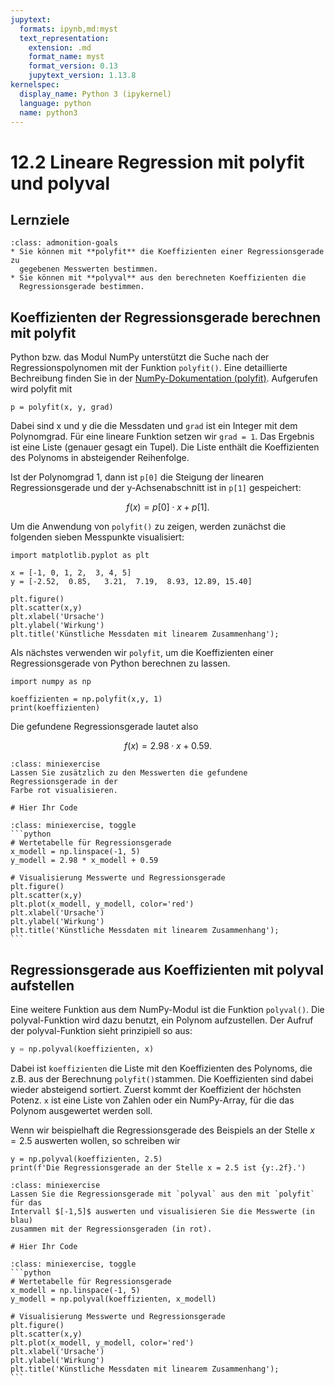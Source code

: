 ```yaml
---
jupytext:
  formats: ipynb,md:myst
  text_representation:
    extension: .md
    format_name: myst
    format_version: 0.13
    jupytext_version: 1.13.8
kernelspec:
  display_name: Python 3 (ipykernel)
  language: python
  name: python3
---
```


# 12.2 Lineare Regression mit polyfit und polyval

## Lernziele

```{admonition} Lernziele
:class: admonition-goals
* Sie können mit **polyfit** die Koeffizienten einer Regressionsgerade zu
  gegebenen Messwerten bestimmen.
* Sie können mit **polyval** aus den berechneten Koeffizienten die
  Regressionsgerade bestimmen.
```

## Koeffizienten der Regressionsgerade berechnen mit polyfit

Python bzw. das Modul NumPy unterstützt die Suche nach der Regressionspolynomen
mit der Funktion `polyfit()`. Eine detaillierte Bechreibung finden Sie ìn der
[NumPy-Dokumentation
(polyfit)](https://numpy.org/doc/stable/reference/generated/numpy.polynomial.polynomial.polyfit.html).
Aufgerufen wird polyfit mit

`p = polyfit(x, y, grad)`

Dabei sind x und y die die Messdaten und `grad` ist ein Integer mit dem
Polynomgrad. Für eine lineare Funktion setzen wir `grad = 1`. Das Ergebnis ist
eine Liste (genauer gesagt ein Tupel). Die Liste enthält die Koeffizienten des
Polynoms in absteigender Reihenfolge.

Ist der Polynomgrad 1, dann ist `p[0]` die Steigung der linearen
Regressionsgerade und der y-Achsenabschnitt ist in `p[1]` gespeichert:

$$f(x) = p[0] \cdot x + p[1].$$

Um die Anwendung von `polyfit()` zu zeigen, werden zunächst die folgenden sieben
Messpunkte visualisiert:

```{code-cell} ipython3
import matplotlib.pyplot as plt

x = [-1, 0, 1, 2,  3, 4, 5]
y = [-2.52,  0.85,   3.21,  7.19,  8.93, 12.89, 15.40]

plt.figure()
plt.scatter(x,y)
plt.xlabel('Ursache')
plt.ylabel('Wirkung')
plt.title('Künstliche Messdaten mit linearem Zusammenhang');
```

Als nächstes verwenden wir `polyfit`, um die Koeffizienten einer
Regressionsgerade von Python berechnen zu lassen.

```{code-cell} ipython3
import numpy as np

koeffizienten = np.polyfit(x,y, 1)
print(koeffizienten)
```

Die gefundene Regressionsgerade lautet also

$$f(x) = 2.98\cdot x + 0.59.$$

```{admonition} Mini-Übung
:class: miniexercise
Lassen Sie zusätzlich zu den Messwerten die gefundene Regressionsgerade in der
Farbe rot visualisieren.
```

```{code-cell} ipython3
# Hier Ihr Code
```

````{admonition} Lösung
:class: miniexercise, toggle
```python
# Wertetabelle für Regressionsgerade
x_modell = np.linspace(-1, 5)
y_modell = 2.98 * x_modell + 0.59

# Visualisierung Messwerte und Regressionsgerade
plt.figure()
plt.scatter(x,y)
plt.plot(x_modell, y_modell, color='red')
plt.xlabel('Ursache')
plt.ylabel('Wirkung')
plt.title('Künstliche Messdaten mit linearem Zusammenhang');
```
````

## Regressionsgerade aus Koeffizienten mit polyval aufstellen

Eine weitere Funktion aus dem NumPy-Modul ist die Funktion `polyval()`. Die
polyval-Funktion wird dazu benutzt, ein Polynom aufzustellen. Der Aufruf der
polyval-Funktion sieht prinzipiell so aus:

```python
y = np.polyval(koeffizienten, x)
```

Dabei ist `koeffizienten` die Liste mit den Koeffizienten des Polynoms, die z.B.
aus der Berechnung `polyfit()`stammen. Die Koeffizienten sind dabei wieder
absteigend sortiert. Zuerst kommt der Koeffizient der höchsten Potenz. `x` ist
eine Liste von Zahlen oder ein NumPy-Array, für die das Polynom ausgewertet
werden soll.

Wenn wir beispielhaft die Regressionsgerade des Beispiels an der Stelle $x =
2.5$ auswerten wollen, so schreiben wir

```{code-cell} ipython3
y = np.polyval(koeffizienten, 2.5)
print(f'Die Regressionsgerade an der Stelle x = 2.5 ist {y:.2f}.')
```

```{admonition} Mini-Übung
:class: miniexercise
Lassen Sie die Regressionsgerade mit `polyval` aus den mit `polyfit` für das
Intervall $[-1,5]$ auswerten und visualisieren Sie die Messwerte (in blau)
zusammen mit der Regressionsgeraden (in rot).
```

```{code-cell} ipython3
# Hier Ihr Code
```

````{admonition} Lösung
:class: miniexercise, toggle
```python
# Wertetabelle für Regressionsgerade
x_modell = np.linspace(-1, 5)
y_modell = np.polyval(koeffizienten, x_modell)

# Visualisierung Messwerte und Regressionsgerade
plt.figure()
plt.scatter(x,y)
plt.plot(x_modell, y_modell, color='red')
plt.xlabel('Ursache')
plt.ylabel('Wirkung')
plt.title('Künstliche Messdaten mit linearem Zusammenhang');
```
````
